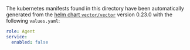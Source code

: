 The kubernetes manifests found in this directory have been automatically generated
from the [helm chart `vector/vector`](https://github.com/vectordotdev/helm-charts/tree/master/charts/vector)
version 0.23.0 with the following `values.yaml`:

```yaml
role: Agent
service:
  enabled: false
```
